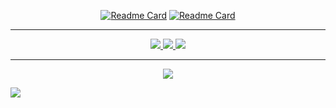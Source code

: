 <div align="center">

[![Readme Card](https://github-readme-stats.vercel.app/api/pin/?username=itislu&repo=42free&hide_border=true&border_radius=5.5&theme=moltack)](https://github.com/itislu/42free)
[![Readme Card](https://github-readme-stats.vercel.app/api/pin/?username=LeaYeh&repo=minishell&hide_border=true&border_radius=5.5&theme=moltack)](https://github.com/LeaYeh/minishell)

---
  
  <a href="https://github.com/itislu">
    <img
        src="https://github-readme-stats.vercel.app/api?username=itislu&rank_icon=percentile&show=reviews,prs_merged_percentage&show_icons=true&hide_border=true&border_radius=5.5&theme=ambient_gradient&bg_color=DEG,7a1406,de9917&card_width=700"
    >
  </a>
  
  <a href="https://github.com/itislu">
    <img
        src="https://github-profile-summary-cards.vercel.app/api/cards/profile-details?username=itislu&theme=moltack"
    >
  </a>

  <a href="https://github.com/itislu?tab=repositories">
    <img
        src="https://github-readme-stats.vercel.app/api/top-langs/?username=itislu&langs_count=20&layout=compact&hide_border=true&border_radius=5.5&show_icons=true&theme=ambient_gradient&bg_color=DEG,7a1406,de9917&card_width=700"
    >
  </a>

---

  <a href="https://github.com/itislu">
    <img
        src="https://komarev.com/ghpvc/?username=itislu&style=for-the-badge&label=VISITORS&color=86092c"
    >
  </a>
  
</div>

![](https://hit.yhype.me/github/profile?user_id=129603980)
